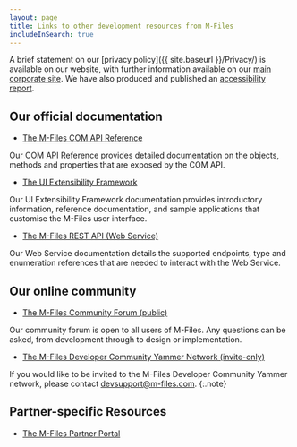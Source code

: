 ```yaml
---
layout: page
title: Links to other development resources from M-Files
includeInSearch: true
---
```


A brief statement on our [privacy policy]({{ site.baseurl }}/Privacy/) is available on our website, with further information available on our [main corporate site](https://www.m-files.com/privacy-policy-statement).  We have also produced and published an [accessibility report](AccessibilityReport.pdf).

## Our official documentation

* [The M-Files COM API Reference](https://developer.m-files.com/APIs/COM-API/Reference/index.html)

Our COM API Reference provides detailed documentation on the objects, methods and properties that are exposed by the COM API.

* [The UI Extensibility Framework](https://www.m-files.com/UI_Extensibility_Framework/)

Our UI Extensibility Framework documentation provides introductory information, reference documentation, and sample applications that customise the M-Files user interface.

* [The M-Files REST API (Web Service)](https://developer.m-files.com/APIs/REST-API/Reference/)

Our Web Service documentation details the supported endpoints, type and enumeration references that are needed to interact with the Web Service.

## Our online community

* [The M-Files Community Forum (public)](http://community.m-files.com)

Our community forum is open to all users of M-Files.  Any questions can be asked, from development through to design or implementation.

* [The M-Files Developer Community Yammer Network (invite-only)](https://www.yammer.com/m-filesdevelopercommunity/)

If you would like to be invited to the M-Files Developer Community Yammer network, please contact <a href="mailto:devsupport@m-files.com">devsupport@m-files.com</a>.
{:.note}

## Partner-specific Resources

* [The M-Files Partner Portal](https://partners.cloudvault.m-files.com/)